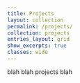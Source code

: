 ```yaml
---
title: Projects
layout: collection
permalink: /projects/
collection: projects
entries_layout: grid
show_excerpts: true
classes: wide
---
```


blah blah projects blah